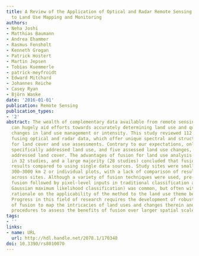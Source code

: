 ```yaml
---
title: A Review of the Application of Optical and Radar Remote Sensing Data Fusion
  to Land Use Mapping and Monitoring
authors:
- Neha Joshi
- Matthias Baumann
- Andrea Ehammer
- Rasmus Fensholt
- Kenneth Grogan
- Patrick Hostert
- Martin Jepsen
- Tobias Kuemmerle
- patrick-meyfroidt
- Edward Mitchard
- Johannes Reiche
- Casey Ryan
- Björn Waske
date: '2016-01-01'
publication: Remote Sensing
publication_types:
- '2'
abstract: The wealth of complementary data available from remote sensing missions
  can hugely aid efforts towards accurately determining land use and quantifying subtle
  changes in land use management or intensity. This study reviewed 112 studies on
  fusing optical and radar data, which offer unique spectral and structural information,
  for land cover and use assessments. Contrary to our expectations, only 50 studies
  specifically addressed land use, and five assessed land use changes, while the majority
  addressed land cover. The advantages of fusion for land use analysis were assessed
  in 32 studies, and a large majority (28 studies) concluded that fusion improved
  results compared to using single data sources. Study sites were small, frequently
  300–3000 km 2 or individual plots, with a lack of comparison of results and accuracies
  across sites. Although a variety of fusion techniques were used, pre-classification
  fusion followed by pixel-level inputs in traditional classification algorithms (e.g.,
  Gaussian maximum likelihood classification) was common, but often without a concrete
  rationale on the applicability of the method to the land use theme being studied.
  Progress in this field of research requires the development of robust techniques
  of fusion to map the intricacies of land uses and changes therein and systematic
  procedures to assess the benefits of fusion over larger spatial scales.
tags:
- ''
links:
- name: URL
  url: http://hdl.handle.net/2078.1/170348
doi: 10.3390/rs8010070
---
```

